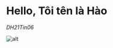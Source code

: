 # Hello, Tôi tên là Hào
*DH21Tin06*

![alt](https://noithatbinhminh.com.vn/wp-content/uploads/2022/08/anh-dep-23.jpg)
